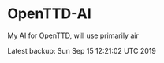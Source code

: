 # OpenTTD-AI
My AI for OpenTTD, will use primarily air

Latest backup: Sun Sep 15 12:21:02 UTC 2019
